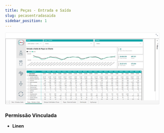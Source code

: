 ```yaml
---
title: Peças - Entrada e Saída
slug: pecasentradasaida
sidebar_position: 1
---
```


![Alt text](image-1.png)





### Permissão Vinculada

- **Linen**